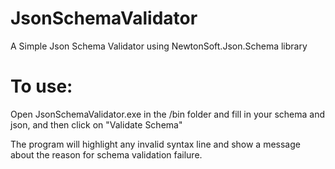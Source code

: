 # JsonSchemaValidator

A Simple Json Schema Validator using NewtonSoft.Json.Schema library

# To use:

Open JsonSchemaValidator.exe in the /bin folder and fill in your schema and json, and then click on "Validate Schema"

The program will highlight any invalid syntax line and show a message about the reason for schema validation failure.
